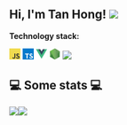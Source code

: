 <h2> Hi, I'm Tan Hong! <img src="https://media.giphy.com/media/mGcNjsfWAjY5AEZNw6/giphy.gif" width="50"></h2>


**Technology stack:**  

<code><img height="20" src="https://raw.githubusercontent.com/github/explore/80688e429a7d4ef2fca1e82350fe8e3517d3494d/topics/javascript/javascript.png"></code>
<code><img height="20" src="https://raw.githubusercontent.com/github/explore/80688e429a7d4ef2fca1e82350fe8e3517d3494d/topics/typescript/typescript.png"></code>
<code><img height="20" src="https://raw.githubusercontent.com/github/explore/80688e429a7d4ef2fca1e82350fe8e3517d3494d/topics/vue/vue.png"></code>
<code><img height="20" src="https://raw.githubusercontent.com/github/explore/80688e429a7d4ef2fca1e82350fe8e3517d3494d/topics/nodejs/nodejs.png"></code>
<img src="https://media.giphy.com/media/WUlplcMpOCEmTGBtBW/giphy.gif" width="30"> 
</br>



<h2>💻 Some stats 💻</h2>

<a href="https://github.com/anuraghazra/github-readme-stats">
  <img align="left" height="168" src="https://github-readme-stats.vercel.app/api?username=tanhrepo&show_icons=true" />
</a>
<a href="https://github.com/anuraghazra/convoychat">
  <img align="left" height="168" src="https://github-readme-stats.vercel.app/api/top-langs/?username=tanhrepo&layout=compact&hide=Jupyter-Notebook" />
</a>
<!--
**tanhrepo/tanhrepo** is a ✨ _special_ ✨ repository because its `README.md` (this file) appears on your GitHub profile.

Here are some ideas to get you started:

- 🔭 I’m currently working on ...
- 🌱 I’m currently learning ...
- 👯 I’m looking to collaborate on ...
- 🤔 I’m looking for help with ...
- 💬 Ask me about ...
- 📫 How to reach me: ...
- 😄 Pronouns: ...
- ⚡ Fun fact: ...
-->
